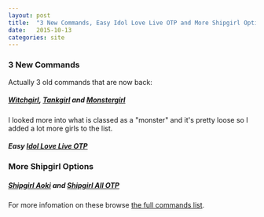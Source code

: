 ```yaml
---
layout: post
title:  "3 New Commands, Easy Idol Love Live OTP and More Shipgirl Options"
date:   2015-10-13
categories: site
---
```


### 3 New Commands
Actually 3 old commands that are now back:

##### [Witchgirl](http://twitter.com/home?status=%40AcePictureBot%20Who%20is%20my%20Witchgirl%3F), [Tankgirl](http://twitter.com/home?status=%40AcePictureBot%20Who%20is%20my%20Tankgirl%3F) and [Monstergirl](http://twitter.com/home?status=%40AcePictureBot%20Who%20is%20my%20Monstergirl%3F)

I looked more into what is classed as a "monster" and it's pretty loose so I added a lot more girls to the list.

##### Easy [Idol Love Live OTP](http://twitter.com/home?status=%40AcePictureBot%20Who%20is%20my%20Idol%20Love%20Live%20OTP%3F)

### More Shipgirl Options

##### [Shipgirl Aoki](http://twitter.com/home?status=%40AcePictureBot%20Who%20is%20my%20Shipgirl%20Aoki%3F) and [Shipgirl All OTP ](http://twitter.com/home?status=%40AcePictureBot%20Who%20is%20my%20Shipgirl%20All%20OTP%3F)

For more infomation on these browse [the full commands list](http://ace3df.github.io/AcePictureBot/commands/).